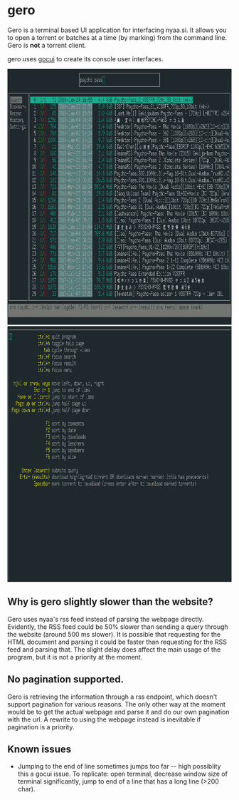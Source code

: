 # gero
Gero is a terminal based UI application for interfacing nyaa.si. It allows you to 
open a torrent or batches at a time (by marking) from the command line. Gero is **not** a torrent client. 

gero uses [gocui](https://github.com/jroimartin/gocui) to create its console user interfaces.

<img src="https://raw.githubusercontent.com/hueyjj/gero/master/screenshots/example.png" width="1003" height="574"> 
<img src="https://raw.githubusercontent.com/hueyjj/gero/master/screenshots/help.png" width="1004" height="574"> 


## Why is gero slightly slower than the website?
Gero uses nyaa's rss feed instead of parsing the webpage directly. Evidently, the RSS feed could be 50% slower than sending a query through the website (around 500 ms slower).
It is possible that requesting for the HTML document and parsing it could be faster than
requesting for the RSS feed and parsing that. The slight delay does affect the main usage of the
program, but it is not a priority at the moment.

## No pagination supported. 
Gero is retrieving the information through a rss endpoint, which doesn't support pagination for various reasons. The only other way at the moment would be to get the actual webpage and parse it and do our own pagination with the url. A rewrite to using the webpage instead is inevitable if pagination is a priority.

## Known issues
- Jumping to the end of line sometimes jumps too far -- high possiblity this a gocui issue. 
To replicate: open terminal, decrease window size of terminal significantly, jump to end of a line that has a long line (>200 char). 